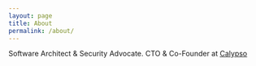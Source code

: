 ```yaml
---
layout: page
title: About
permalink: /about/
---
```


Software Architect & Security Advocate. 
CTO & Co-Founder at [Calypso](https://calypso.day)
